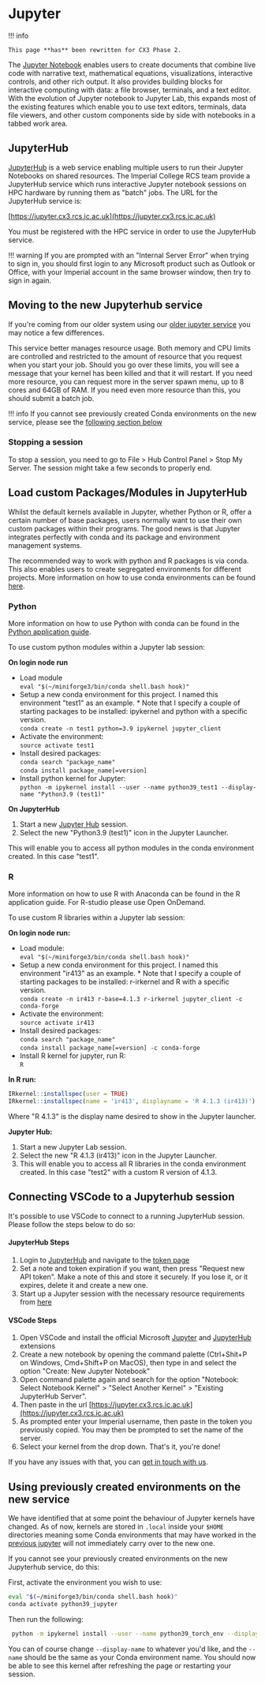 # Jupyter

!!! info

    This page **has** been rewritten for CX3 Phase 2.

The [Jupyter Notebook](https://jupyter.org/) enables users to create documents that combine live code with narrative text, mathematical equations, visualizations, interactive controls, and other rich output. It also provides building blocks for interactive computing with data: a file browser, terminals, and a text editor. With the evolution of Jupyter notebook to Jupyter Lab, this expands most of the existing features which enable you to use text editors, terminals, data file viewers, and other custom components side by side with notebooks in a tabbed work area.

## JupyterHub

[JupyterHub](https://jupyter.org/hub) is a web service enabling multiple users to run their Jupyter Notebooks on shared resources. The Imperial College RCS team provide a JupyterHub service which runs interactive Jupyter notebook sessions on HPC hardware by running them as "batch" jobs. The URL for the JupyterHub service is:

[https://jupyter.cx3.rcs.ic.ac.uk](https://jupyter.cx3.rcs.ic.ac.uk)

You must be registered with the HPC service in order to use the JupyterHub service.

!!! warning
	If you are prompted with an "Internal Server Error" when trying to sign in, you should first login to any Microsoft product such as Outlook or Office, with your Imperial account in the same browser window, then try to sign in again.

## Moving to the new Jupyterhub service

If you're coming from our older system using our [older jupyter service](https://jupyter.rcs.imperial.ac.uk/) you may notice a few differences.

This service better manages resource usage. Both memory and CPU limits are controlled and restricted to the amount of resource that you request when you start your job. Should you go over these limits, you will see a message that your kernel has been killed and that it will restart. If you need more resource, you can request more in the server spawn menu, up to 8 cores and 64GB of RAM. If you need even more resource than this, you should submit a batch job.

!!! info
	If you cannot see previously created Conda environments on the new service, please see the [following section below](#using-previously-created-environments-on-the-new-service)

### Stopping a session
To stop a session, you need to go to File > Hub Control Panel > Stop My Server. The session might take a few seconds to properly end.

## Load custom Packages/Modules in JupyterHub

Whilst the default kernels available in Jupyter, whether Python or R, offer a certain number of base packages, users normally want to use their own custom packages within their programs. The good news is that Jupyter integrates perfectly with conda and its package and environment management systems.

The recommended way to work with python and R packages is via conda. This also enables users to create segregated environments for different projects. More information on how to use conda environments can be found [here](./conda.md).

### Python

More information on how to use Python with conda can be found in the [Python application guide](./python.md).

To use custom python modules within a Jupyter lab session:

**On login node run**

* Load module
<br>`eval "$(~/miniforge3/bin/conda shell.bash hook)"`
* Setup a new conda environment for this project. I named this environment "test1" as an example. * Note that I specify a couple of starting packages to be installed: ipykernel and python with a specific version.<br>
`conda create -n test1 python=3.9 ipykernel jupyter_client`
* Activate the environment:<br>
`source activate test1`
* Install desired packages:<br>
`conda search "package_name"`<br>
`conda install package_name[=version]`
* Install python kernel for Jupyter:<br>
`python -m ipykernel install --user --name python39_test1 --display-name "Python3.9 (test1)"`

**On JupyterHub**

1. Start a new [Jupyter Hub](#jupyterhub) session.
1. Select the new "Python3.9 (test1)" icon in the Jupyter Launcher.

This will enable you to access all python modules in the conda environment created. In this case "test1".

### R

More information on how to use R with Anaconda can be found in the R application guide. For R-studio please use Open OnDemand.

To use custom R libraries within a Jupyter lab session:

**On login node run:**

* Load module:<br>
`eval "$(~/miniforge3/bin/conda shell.bash hook)"`
* Setup a new conda environment for this project. I named this environment "ir413" as an example. * Note that I specify a couple of starting packages to be installed: r-irkernel and R with a specific version.<br>
`conda create -n ir413 r-base=4.1.3 r-irkernel jupyter_client -c conda-forge`
* Activate the environment:<br>
`source activate ir413`
* Install desired packages:<br>
`conda search "package_name"`<br>
`conda install package_name[=version] -c conda-forge`
* Install R kernel for jupyter, run R:<br>
`R`

**In R run:**

```R
IRkernel::installspec(user = TRUE)
IRkernel::installspec(name = 'ir413', displayname = 'R 4.1.3 (ir413)')
```

Where "R 4.1.3" is the display name desired to show in the Jupyter launcher.

**Jupyter Hub:**

1. Start a new Jupyter Lab session.
1. Select the new "R 4.1.3 (ir413)" icon in the Jupyter Launcher.
1. This will enable you to access all R libraries in the conda environment created. In this case "test2" with a custom R version of 4.1.3.

## Connecting VSCode to a Jupyterhub session

It's possible to use VSCode to connect to a running JupyterHub session. Please follow the steps below to do so:

#### JupyterHub Steps
1. Login to [JupyterHub](https://jupyter.cx3.rcs.ic.ac.uk/) and navigate to the [token page](https://jupyter.cx3.rcs.ic.ac.uk/hub/token)
1. Set a note and token expiration if you want, then press "Request new API token". Make a note of this and store it securely. If you lose it, or it expires, delete it and create a new one.
1. Start up a Jupyter session with the necessary resource requirements from [here](https://jupyter.cx3.rcs.ic.ac.uk/hub/home)

#### VSCode Steps
1. Open VSCode and install the official Microsoft [Jupyter](https://marketplace.visualstudio.com/items/?itemName=ms-toolsai.jupyter) and [JupyterHub](https://marketplace.visualstudio.com/items/?itemName=ms-toolsai.jupyter-hub) extensions 
1. Create a new notebook by opening the command palette (Ctrl+Shit+P on Windows, Cmd+Shift+P on MacOS), then type in and select the option "Create: New Jupyter Notebook"
1. Open command palette again and search for the option "Notebook: Select Notebook Kernel" > "Select Another Kernel" > "Existing JupyterHub Server".
1. Then paste in the url [https://jupyter.cx3.rcs.ic.ac.uk](https://jupyter.cx3.rcs.ic.ac.uk) 
1. As prompted enter your Imperial username, then paste in the token you previously copied. You may then be prompted to set the name of the server.
1. Select your kernel from the drop down. That's it, you're done!

If you have any issues with that, you can [get in touch with us](https://www.imperial.ac.uk/admin-services/ict/self-service/research-support/rcs/get-support/contact-us/).

## Using previously created environments on the new service

We have identified that at some point the behaviour of Jupyter kernels have changed. As of now, kernels are stored in `.local` inside your `$HOME` directories meaning some Conda environments that may have worked in the [previous jupyter](https://jupyter.rcs.imperial.ac.uk/) will not immediately carry over to the new one. 

If you cannot see your previously created environments on the new Jupyterhub service, do this:

First, activate the environment you wish to use:
```bash
eval "$(~/miniforge3/bin/conda shell.bash hook)"
conda activate python39_jupyter
```

Then run the following:
```bash
 python -m ipykernel install --user --name python39_torch_env --display-name "Python3.9 (torch)"
```
You can of course change `--display-name` to whatever you'd like, and the `--name` should be the same as your Conda environment name.
You should now be able to see this kernel after refreshing the page or restarting your session.

